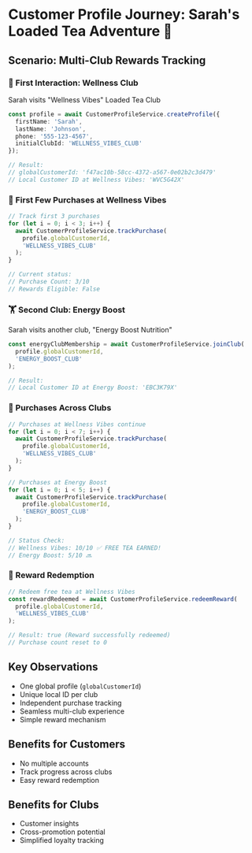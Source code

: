 # Customer Profile Journey: Sarah's Loaded Tea Adventure 🍵

## Scenario: Multi-Club Rewards Tracking

### 🏁 First Interaction: Wellness Club
Sarah visits "Wellness Vibes" Loaded Tea Club
```typescript
const profile = await CustomerProfileService.createProfile({
  firstName: 'Sarah',
  lastName: 'Johnson',
  phone: '555-123-4567',
  initialClubId: 'WELLNESS_VIBES_CLUB'
});

// Result:
// globalCustomerId: 'f47ac10b-58cc-4372-a567-0e02b2c3d479'
// Local Customer ID at Wellness Vibes: 'WVC5G42X'
```

### 🌟 First Few Purchases at Wellness Vibes
```typescript
// Track first 3 purchases
for (let i = 0; i < 3; i++) {
  await CustomerProfileService.trackPurchase(
    profile.globalCustomerId, 
    'WELLNESS_VIBES_CLUB'
  );
}

// Current status:
// Purchase Count: 3/10
// Rewards Eligible: False
```

### 🏋️ Second Club: Energy Boost
Sarah visits another club, "Energy Boost Nutrition"
```typescript
const energyClubMembership = await CustomerProfileService.joinClub(
  profile.globalCustomerId, 
  'ENERGY_BOOST_CLUB'
);

// Result:
// Local Customer ID at Energy Boost: 'EBC3K79X'
```

### 🥤 Purchases Across Clubs
```typescript
// Purchases at Wellness Vibes continue
for (let i = 0; i < 7; i++) {
  await CustomerProfileService.trackPurchase(
    profile.globalCustomerId, 
    'WELLNESS_VIBES_CLUB'
  );
}

// Purchases at Energy Boost
for (let i = 0; i < 5; i++) {
  await CustomerProfileService.trackPurchase(
    profile.globalCustomerId, 
    'ENERGY_BOOST_CLUB'
  );
}

// Status Check:
// Wellness Vibes: 10/10 ✅ FREE TEA EARNED!
// Energy Boost: 5/10 🔜
```

### 🎉 Reward Redemption
```typescript
// Redeem free tea at Wellness Vibes
const rewardRedeemed = await CustomerProfileService.redeemReward(
  profile.globalCustomerId, 
  'WELLNESS_VIBES_CLUB'
);

// Result: true (Reward successfully redeemed)
// Purchase count reset to 0
```

## Key Observations
- One global profile (`globalCustomerId`)
- Unique local ID per club
- Independent purchase tracking
- Seamless multi-club experience
- Simple reward mechanism

## Benefits for Customers
- No multiple accounts
- Track progress across clubs
- Easy reward redemption

## Benefits for Clubs
- Customer insights
- Cross-promotion potential
- Simplified loyalty tracking
